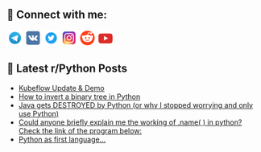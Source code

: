 ## 🔎 Connect with me:
[<img src="https://github.com/bullbesh/bullbesh/blob/main/images/Telegram.png" width="32" height="32" />](https://t.me/bullbesh)
[<img src="https://github.com/bullbesh/bullbesh/blob/main/images/VK.png" width="32" height="32" />](https://vk.com/bullbesh)
[<img src="https://github.com/bullbesh/bullbesh/blob/main/images/Twitter.png" width="32" height="32" />](https://twitter.com/bullbesh1)
[<img src="https://github.com/bullbesh/bullbesh/blob/main/images/Instagram.png" width="32" height="32" />](https://www.instagram.com/bullbesh)
[<img src="https://github.com/bullbesh/bullbesh/blob/main/images/Reddit.png" width="32" height="32" />](https://www.reddit.com/user/bullbesh)
[<img src="https://github.com/bullbesh/bullbesh/blob/main/images/YouTube.png" width="32" height="32" />](https://www.youtube.com/channel/UCtfjRs6uzgq5mfm8S06WTcg)

## 📕 Latest r/Python Posts
<!-- BLOG-POST-LIST:START -->
- [Kubeflow Update &amp; Demo](https://www.reddit.com/r/Python/comments/wqk0fd/kubeflow_update_demo/)
- [How to invert a binary tree in Python](https://www.reddit.com/r/Python/comments/wqj08x/how_to_invert_a_binary_tree_in_python/)
- [Java gets DESTROYED by Python &lpar;or why I stopped worrying and only use Python&rpar;](https://www.reddit.com/r/Python/comments/wqi55g/java_gets_destroyed_by_python_or_why_i_stopped/)
- [Could anyone briefly explain me the working of .name&lpar; &rpar; in python? Check the link of the program below:](https://www.reddit.com/r/Python/comments/wqhowv/could_anyone_briefly_explain_me_the_working_of/)
- [Python as first language...](https://www.reddit.com/r/Python/comments/wqhj02/python_as_first_language/)
<!-- BLOG-POST-LIST:END -->
